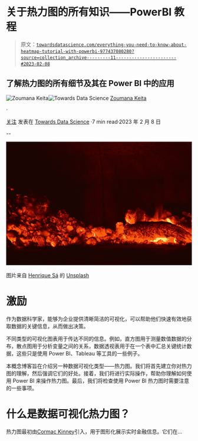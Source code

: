 # 关于热力图的所有知识——PowerBI 教程

> 原文：[`towardsdatascience.com/everything-you-need-to-know-about-heatmap-tutorial-with-powerbi-977437080280?source=collection_archive---------11-----------------------#2023-02-08`](https://towardsdatascience.com/everything-you-need-to-know-about-heatmap-tutorial-with-powerbi-977437080280?source=collection_archive---------11-----------------------#2023-02-08)

## 了解热力图的所有细节及其在 Power BI 中的应用

[](https://zoumanakeita.medium.com/?source=post_page-----977437080280--------------------------------)![Zoumana Keita](https://zoumanakeita.medium.com/?source=post_page-----977437080280--------------------------------)[](https://towardsdatascience.com/?source=post_page-----977437080280--------------------------------)![Towards Data Science](https://towardsdatascience.com/?source=post_page-----977437080280--------------------------------) [Zoumana Keita](https://zoumanakeita.medium.com/?source=post_page-----977437080280--------------------------------)

·

[关注](https://medium.com/m/signin?actionUrl=https%3A%2F%2Fmedium.com%2F_%2Fsubscribe%2Fuser%2Fe6ae785a30d&operation=register&redirect=https%3A%2F%2Ftowardsdatascience.com%2Feverything-you-need-to-know-about-heatmap-tutorial-with-powerbi-977437080280&user=Zoumana+Keita&userId=e6ae785a30d&source=post_page-e6ae785a30d----977437080280---------------------post_header-----------) 发表在 [Towards Data Science](https://towardsdatascience.com/?source=post_page-----977437080280--------------------------------) ·7 min read·2023 年 2 月 8 日[](https://medium.com/m/signin?actionUrl=https%3A%2F%2Fmedium.com%2F_%2Fvote%2Ftowards-data-science%2F977437080280&operation=register&redirect=https%3A%2F%2Ftowardsdatascience.com%2Feverything-you-need-to-know-about-heatmap-tutorial-with-powerbi-977437080280&user=Zoumana+Keita&userId=e6ae785a30d&source=-----977437080280---------------------clap_footer-----------)

--

[](https://medium.com/m/signin?actionUrl=https%3A%2F%2Fmedium.com%2F_%2Fbookmark%2Fp%2F977437080280&operation=register&redirect=https%3A%2F%2Ftowardsdatascience.com%2Feverything-you-need-to-know-about-heatmap-tutorial-with-powerbi-977437080280&source=-----977437080280---------------------bookmark_footer-----------)![](img/fe61eaca6ef65dda0c9333c58f7dd3a8.png)

图片来自 [Henrique Sá](https://unsplash.com/@henriquesaf) 的 [Unsplash](https://unsplash.com/photos/cxcCJVep9DI)

# 激励

作为数据科学家，能够为企业提供清晰简洁的可视化，可以帮助他们快速有效地获取数据的关键信息，从而做出决策。

不同类型的可视化图表用于传达不同的信息。例如，直方图用于测量数值数据的分布，散点图用于分析变量之间的关系，数据透视表用于在一个表中汇总关键统计数据，这些只是使用 Power BI、Tableau 等工具的一些例子。

本概念博客旨在介绍另一种数据可视化类型——热力图。我们将首先建立你对热力图的理解，然后强调它们的好处。接着，我们将进行实际操作，帮助你理解如何使用 Power BI 来操作热力图。最后，我们将检查使用 Power BI 热力图时需要注意的一些事项。

# 什么是数据可视化热力图？

热力图最初由[Cormac Kinney](https://en.wikipedia.org/wiki/Cormac_Kinney)引入，用于图形化展示实时金融信息。它们在…
